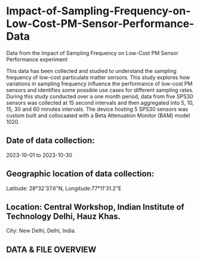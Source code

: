 # Impact-of-Sampling-Frequency-on-Low-Cost-PM-Sensor-Performance-Data
Data from the Impact of Sampling Frequency on Low-Cost PM Sensor Performance experiment


This data has been collected and studied to understand the sampling frequency of low-cost particulate matter sensors. This study explores how variations in sampling frequency influence the performance of low-cost PM sensors and identifies some possible use cases for different sampling rates. During this study conducted over a one month period, data from five SPS30 sensors was collected at 15 second intervals and then aggregated into 5, 10, 15, 30 and 60 minutes intervals. The device hosting 5 SPS30 sensors was custom built and collocaated with a Beta Attenuation Monitor (BAM) model 1020. 

## Date of data collection: 
2023-10-01 to 2023-10-30


## Geographic location of data collection: 
Latitude: 28°32'37.6"N, Longitude:77°11'31.2"E

## Location: Central Workshop, Indian Institute of Technology Delhi, Hauz Khas.
City: New Delhi, Delhi, India.

## DATA & FILE OVERVIEW

